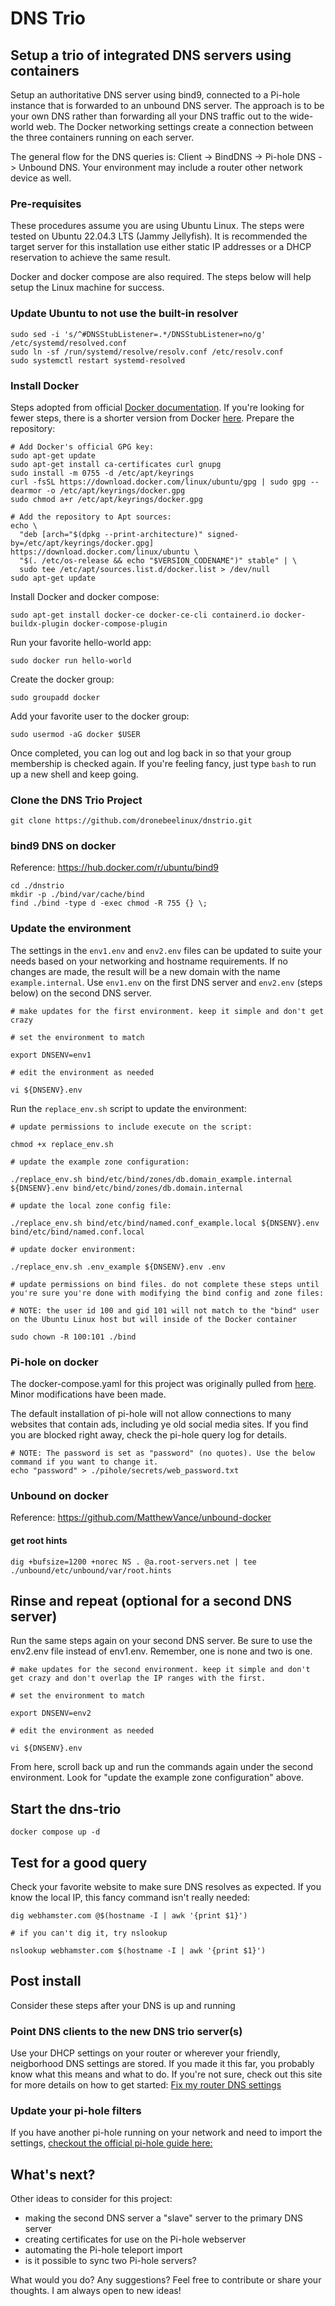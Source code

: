 # DNS Trio
## Setup a trio of integrated DNS servers using containers
Setup an authoritative DNS server using bind9, connected to a Pi-hole instance that is forwarded to an unbound DNS server. The approach is to be your own DNS rather than forwarding all your DNS traffic out to the wide-world web. The Docker networking settings create a connection between the three containers running on each server.

The general flow for the DNS queries is: 
Client -> BindDNS -> Pi-hole DNS -> Unbound DNS. Your environment may include a router other network device as well. 
### Pre-requisites
These procedures assume you are using Ubuntu Linux. The steps were tested on Ubuntu 22.04.3 LTS (Jammy Jellyfish). It is recommended the target server for this installation use either static IP addresses or a DHCP reservation to achieve the same result.

Docker and docker compose are also required. The steps below will help setup the Linux machine for success.
### Update Ubuntu to not use the built-in resolver
```
sudo sed -i 's/^#DNSStubListener=.*/DNSStubListener=no/g' /etc/systemd/resolved.conf
sudo ln -sf /run/systemd/resolve/resolv.conf /etc/resolv.conf
sudo systemctl restart systemd-resolved
```
### Install Docker
Steps adopted from official [Docker documentation](https://docs.docker.com/engine/install/ubuntu/#install-using-the-repository). If you're looking for fewer steps, there is a shorter version from Docker [here](https://docs.docker.com/engine/install/ubuntu/#install-using-the-convenience-script). Prepare the repository:
```
# Add Docker's official GPG key:
sudo apt-get update
sudo apt-get install ca-certificates curl gnupg
sudo install -m 0755 -d /etc/apt/keyrings
curl -fsSL https://download.docker.com/linux/ubuntu/gpg | sudo gpg --dearmor -o /etc/apt/keyrings/docker.gpg
sudo chmod a+r /etc/apt/keyrings/docker.gpg

# Add the repository to Apt sources:
echo \
  "deb [arch="$(dpkg --print-architecture)" signed-by=/etc/apt/keyrings/docker.gpg] https://download.docker.com/linux/ubuntu \
  "$(. /etc/os-release && echo "$VERSION_CODENAME")" stable" | \
  sudo tee /etc/apt/sources.list.d/docker.list > /dev/null
sudo apt-get update
```
Install Docker and docker compose:
```
sudo apt-get install docker-ce docker-ce-cli containerd.io docker-buildx-plugin docker-compose-plugin
```
Run your favorite hello-world app:
```
sudo docker run hello-world
```
Create the docker group:
```
sudo groupadd docker
```
Add your favorite user to the docker group:
```
sudo usermod -aG docker $USER
```
Once completed, you can log out and log back in so that your group membership is checked again. If you're feeling fancy, just type ```bash``` to run up a new shell and keep going.
### Clone the DNS Trio Project
```
git clone https://github.com/dronebeelinux/dnstrio.git
```
### bind9 DNS on docker
Reference:
https://hub.docker.com/r/ubuntu/bind9
```
cd ./dnstrio
mkdir -p ./bind/var/cache/bind
find ./bind -type d -exec chmod -R 755 {} \;
```
### Update the environment
The settings in the ```env1.env``` and ```env2.env``` files can be updated to suite your needs based on your networking and hostname requirements. If no changes are made, the result will be a new domain with the name ```example.internal```. Use ```env1.env``` on the first DNS server and ```env2.env``` (steps below) on the second DNS server.
```
# make updates for the first environment. keep it simple and don't get crazy

# set the environment to match

export DNSENV=env1

# edit the environment as needed

vi ${DNSENV}.env
```
Run the ```replace_env.sh``` script to update the environment:
```
# update permissions to include execute on the script:

chmod +x replace_env.sh

# update the example zone configuration:

./replace_env.sh bind/etc/bind/zones/db.domain_example.internal ${DNSENV}.env bind/etc/bind/zones/db.domain.internal

# update the local zone config file:

./replace_env.sh bind/etc/bind/named.conf_example.local ${DNSENV}.env bind/etc/bind/named.conf.local

# update docker environment:

./replace_env.sh .env_example ${DNSENV}.env .env

# update permissions on bind files. do not complete these steps until you're sure you're done with modifying the bind config and zone files:

# NOTE: the user id 100 and gid 101 will not match to the "bind" user on the Ubuntu Linux host but will inside of the Docker container

sudo chown -R 100:101 ./bind
```
### Pi-hole on docker
The docker-compose.yaml for this project was originally pulled from
[here](https://github.com/pi-hole/docker-pi-hole). Minor modifications have been made.

The default installation of pi-hole will not allow connections to many websites that contain ads, including ye old social media sites. If you find you are blocked right away, check the pi-hole query log for details.
```
# NOTE: The password is set as "password" (no quotes). Use the below command if you want to change it.
echo "password" > ./pihole/secrets/web_password.txt
```
### Unbound on docker
Reference:
https://github.com/MatthewVance/unbound-docker

#### get root hints
```
dig +bufsize=1200 +norec NS . @a.root-servers.net | tee ./unbound/etc/unbound/var/root.hints
```
## Rinse and repeat (optional for a second DNS server)
Run the same steps again on your second DNS server. Be sure to use the env2.env file instead of env1.env. Remember, one is none and two is one.
```
# make updates for the second environment. keep it simple and don't get crazy and don't overlap the IP ranges with the first.

# set the environment to match

export DNSENV=env2

# edit the environment as needed

vi ${DNSENV}.env
```
From here, scroll back up and run the commands again under the second environment. Look for "update the example zone configuration" above.
## Start the dns-trio
```
docker compose up -d
```
## Test for a good query
Check your favorite website to make sure DNS resolves as expected. If you know the local IP, this fancy command isn't really needed:
```
dig webhamster.com @$(hostname -I | awk '{print $1}')

# if you can't dig it, try nslookup

nslookup webhamster.com $(hostname -I | awk '{print $1}')
```
## Post install
Consider these steps after your DNS is up and running
### Point DNS clients to the new DNS trio server(s)
Use your DHCP settings on your router or wherever your friendly, neigborhood DNS settings are stored. If you made it this far, you probably know what this means and what to do. If you're not sure, check out this site for more details on how to get started: [Fix my router DNS settings](https://letmegooglethat.com/?q=how+do+i+update+the+dns+server+setting+on+my+router%3F)
### Update your pi-hole filters
If you have another pi-hole running on your network and need to import the settings, [checkout the official pi-hole guide here:](https://docs.pi-hole.net/core/pihole-command/?h=telepor#teleport)
## What's next?
Other ideas to consider for this project:
* making the second DNS server a "slave" server to the primary DNS server
* creating certificates for use on the Pi-hole webserver
* automating the Pi-hole teleport import
* is it possible to sync two Pi-hole servers?

What would you do? Any suggestions? Feel free to contribute or share your thoughts. I am always open to new ideas!
